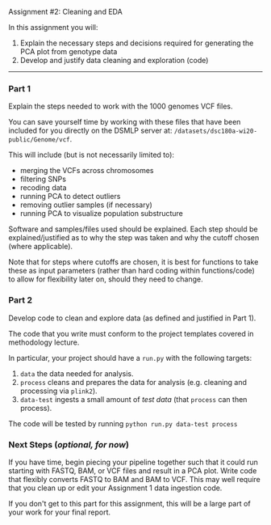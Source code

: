 Assignment #2: Cleaning and EDA

In this assignment you will:

1. Explain the necessary steps and decisions required for generating the PCA plot from genotype data
2. Develop and justify data cleaning and exploration (code)

* * * * *

### Part 1

Explain the steps needed to work with the 1000 genomes VCF files. 

You can save yourself time by working with these files that have been included for you directly on the DSMLP server at: `/datasets/dsc180a-wi20-public/Genome/vcf`. 

This will include (but is not necessarily limited to): 

- merging the VCFs across chromosomes
- filtering SNPs 
- recoding data
- running PCA to detect outliers
- removing outlier samples (if necessary)
- running PCA to visualize population substructure

Software and samples/files used should be explained. Each step should be explained/justified as to why the step was taken and why the cutoff chosen (where applicable). 

Note that for steps where cutoffs are chosen, it is best for functions to take these as input parameters (rather than hard coding within functions/code) to allow for flexibility later on, should they need to change. 

### Part 2

Develop code to clean and explore data (as defined and justified in Part 1). 

The code that you write must conform to the project templates covered in methodology lecture.

In particular, your project should have a `run.py` with the following targets:

1. `data` the data needed for analysis.
2. `process` cleans and prepares the data for analysis (e.g. cleaning and processing via `plink2`).
3. `data-test` ingests a small amount of *test data* (that `process` can then process).

The code will be tested by running `python run.py data-test process`

### Next Steps (*optional, for now*)

If you have time, begin piecing your pipeline together such that it could run starting with FASTQ, BAM, or VCF files and result in a PCA plot. Write code that flexibly converts FASTQ to BAM and BAM to VCF. This may well require that you clean up or edit your Assignment 1 data ingestion code.

If you don't get to this part for this assignment, this will be a large part of your work for your final report.